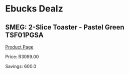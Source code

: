
# Ebucks Dealz
## SMEG: 2-Slice Toaster - Pastel Green TSF01PGSA
[Product Page](https://www.ebucks.com/web/shop/productSelected.do?prodId=286770724&catId=704985963)

Price: R3099.00

Savings: 600.0


	